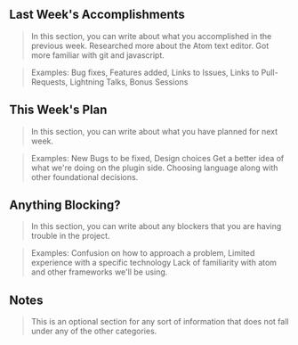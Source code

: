 ## Last Week's Accomplishments

> In this section, you can write about what you accomplished in the previous week.
	Researched more about the Atom text editor. Got more familiar with git and javascript. 
	
> Examples:
> Bug fixes, Features added, Links to Issues, Links to Pull-Requests, Lightning Talks, Bonus Sessions

## This Week's Plan

> In this section, you can write about what you have planned for next week.

> Examples: New Bugs to be fixed, Design choices
	Get a better idea of what we're doing on the plugin side. Choosing language along with other foundational decisions. 

## Anything Blocking?

> In this section, you can write about any blockers that you are having trouble in the project.

> Examples: Confusion on how to approach a problem, Limited experience with a specific technology
	Lack of familiarity with atom and other frameworks we'll be using. 

## Notes

> This is an optional section for any sort of information that does not fall under any of the other categories.
